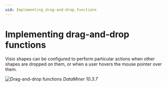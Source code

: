 ```yaml
---
uid: Implementing_drag-and-drop_functions
---
```


# Implementing drag-and-drop functions

Visio shapes can be configured to perform particular actions when other shapes are dropped on them, or when a user hovers the mouse pointer over them.

![Drag-and-drop functions](~/user-guide/images/Drag_and_Drop.png)
*DataMiner 10.3.7*
